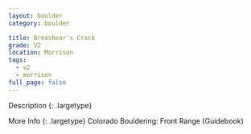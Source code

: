 ```yaml
---
layout: boulder
category: boulder

title: Breashear's Crack
grade: V2
location: Morrison
tags:
  - v2
  - morrison
full_page: false
---
```


Description
{: .largetype}


More Info
{: .largetype}
Colorado Bouldering: Front Range (Guidebook)
